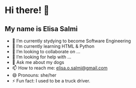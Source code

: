 # Hi there! 👋
## My name is Elisa Salmi

<!--
**ElisaS93/ElisaS93** is a ✨ _special_ ✨ repository because its `README.md` (this file) appears on your GitHub profile. -->

<!-- Here are some ideas to get you started: -->

- 🔭 I’m currently stydying to become Software Engineering
- 🌱 I’m currently learning HTML & Python
- 👯 I’m looking to collaborate on ...
- 🤔 I’m looking for help with ...
- 💬 Ask me about my dogs
- 📫 How to reach me: elisa.o.salmi@gmail.com
- 😄 Pronouns: she/her
- ⚡ Fun fact: I used to be a truck driver.

